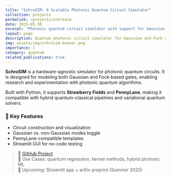 ```yaml
---
title: "SchroSIM: A Scalable Photonic Quantum Circuit Simulator"
collection: projects
permalink: /projects/schrosim
date: 2025-05-30
excerpt: "Photonic quantum circuit simulator with support for Gaussian and Fock models."
layout: page
description: Quantum photonic circuit simulator for Gaussian and Fock modes using Python and PennyLane/Strawberry Fields
img: assets/img/schrosim-banner.png
importance: 1
category: quantum
related_publications: true
---
```


**SchroSIM** is a hardware-agnostic simulator for photonic quantum circuits. It is designed for modeling both Gaussian and Fock-based gates, enabling research and experimentation with photonic quantum algorithms.

Built with Python, it supports **Strawberry Fields** and **PennyLane**, making it compatible with hybrid quantum-classical pipelines and variational quantum solvers.



### 🔧 Key Features
- Circuit construction and visualization
- Gaussian vs. non-Gaussian modes toggle
- PennyLane-compatible templates
- Streamlit GUI for no-code testing

> 🧪 [GitHub Project](https://github.com/DennisWayo/SchroSIM)  
> 🧠 Use Cases: quantum regression, kernel methods, hybrid photonic ML  
> 📢 Upcoming: Streamlit app + arXiv preprint (Summer 2025)
